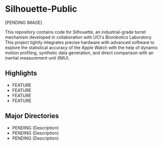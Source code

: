 # **Silhouette-Public**

[PENDING IMAGE]

This repository contains code for Silhouette, an industrial-grade turret mechanism developed in collaboration with UCI's Biorobotics Laboratory. This project tightly integrates precise hardware with advanced software to explore the statistical accuracy of the Apple Watch with the help of dynamic motion profiling, synthetic data generation, and direct comparison with an inertial measurement unit (IMU).

## **Highlights**
- FEATURE
- FEATURE
- FEATURE
- FEATURE

## **Major Directories**
- PENDING (Description)
- PENDING (Description)
- PENDING (Description)
